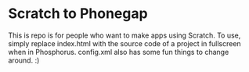 # Scratch to Phonegap

This is repo is for people who want to make apps using Scratch. To use, simply replace index.html with the source code of a project in fullscreen when in Phosphorus. config.xml also has some fun things to change around. :)
